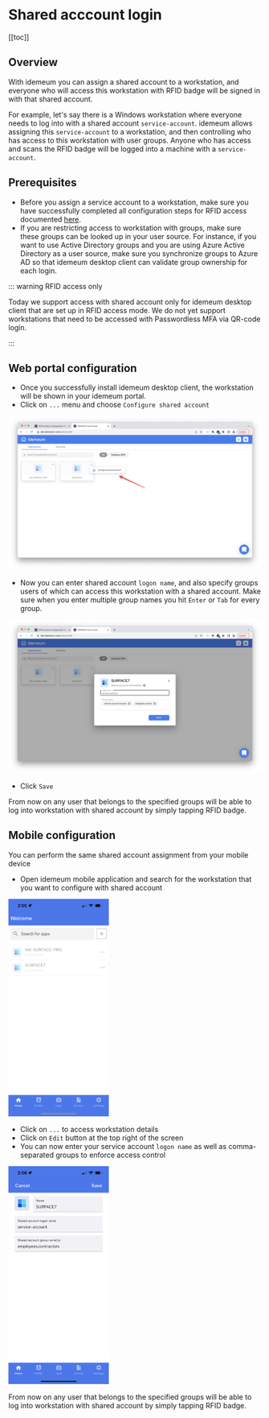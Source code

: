 # Shared acccount login

[[toc]]

## Overview

With idemeum you can assign a shared account to a workstation, and everyone who will access this workstation with RFID badge will be signed in with that shared account. 

For example, let's say there is a Windows workstation where everyone needs to log into with a shared account `service-account`. idemeum allows assigning this `service-account` to a workstation, and then controlling who has access to this workstation with user groups. Anyone who has access and scans the RFID badge will be logged into a machine with a `service-account`.

## Prerequisites

- Before you assign a service account to a workstation, make sure you have successfully completed all configuration steps for RFID access documented [here](../rfid-quickstart.html). 
- If you are restricting access to workstation with groups, make sure these groups can be looked up in your user source. For instance, if you want to use Active Directory groups and you are using Azure Active Directory as a user source, make sure you synchronize groups to Azure AD so that idemeum desktop client can validate group ownership for each login.

::: warning RFID access only

Today we support access with shared account only for idemeum desktop client that are set up in RFID access mode. We do not yet support workstations that need to be accessed with Passwordless MFA via QR-code login.

:::

## Web portal configuration

- Once you successfully install idemeum desktop client, the workstation will be shown in your idemeum portal. 
- Click on `...` menu and choose `Configure shared account`

![Shared account setup](./images/shared-account.png)
- Now you can enter shared account `logon name`, and also specify groups users of which can access this workstation with a shared account. Make sure when you enter multiple group names you hit `Enter` or `Tab` for every group.

![Shared account setup](./images/account-setup.png)
- Click `Save`

From now on any user that belongs to the specified groups will be able to log into workstation with shared account by simply tapping RFID badge. 

## Mobile configuration

You can perform the same shared account assignment from your mobile device

* Open idemeum mobile application and search for the workstation that you want to configure with shared account

<img src="./images/mobile-edit.png" width="200px" style="border: 0.5px solid #555">

* Click on `...` to access workstation details
* Click on `Edit` button at the top right of the screen
* You can now enter your service account `logon name` as well as comma-separated groups to enforce access control

<img src="./images/mobile-setup.png" width="200px" style="border: 0.5px solid #555">

From now on any user that belongs to the specified groups will be able to log into workstation with shared account by simply tapping RFID badge. 